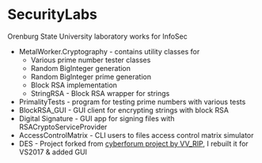 # SecurityLabs
Orenburg State University laboratory works for InfoSec
* MetalWorker.Cryptography - contains utility classes for
  * Various prime number tester classes
  * Random BigInteger generation
  * Random BigInteger prime generation
  * Block RSA implementation
  * StringRSA - Block RSA wrapper for strings
* PrimalityTests - program for testing prime numbers with various tests
* BlockRSA_GUI - GUI client for encrypting strings with block RSA
* Digital Signature - GUI app for signing files with RSACryptoServiceProvider
* AccessControlMatrix - CLI users to files access control matrix simulator
* DES - Project forked from [cyberforum project by VV_RIP](http://www.cyberforum.ru/csharp-net/thread1120037.html), I rebuilt it for VS2017 & added GUI

